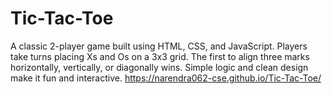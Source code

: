 # Tic-Tac-Toe
A classic 2-player game built using HTML, CSS, and JavaScript. Players take turns placing Xs and Os on a 3x3 grid. The first to align three marks horizontally, vertically, or diagonally wins. Simple logic and clean design make it fun and interactive.
 https://narendra062-cse.github.io/Tic-Tac-Toe/

